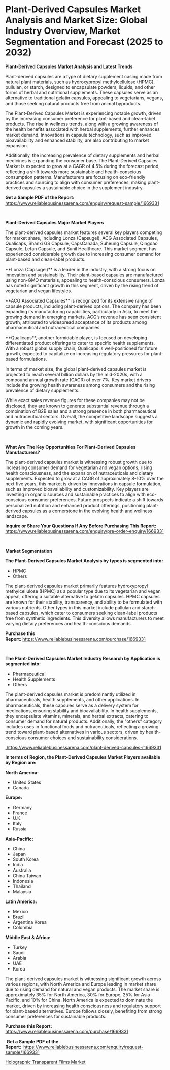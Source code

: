 <p><h1>Plant-Derived Capsules Market Analysis and Market Size: Global Industry Overview, Market Segmentation and Forecast (2025 to 2032)</h1></p><p><strong>Plant-Derived Capsules Market Analysis and Latest Trends</strong></p>
<p><p>Plant-derived capsules are a type of dietary supplement casing made from natural plant materials, such as hydroxypropyl methylcellulose (HPMC), pullulan, or starch, designed to encapsulate powders, liquids, and other forms of herbal and nutritional supplements. These capsules serve as an alternative to traditional gelatin capsules, appealing to vegetarians, vegans, and those seeking natural products free from animal byproducts.</p><p>The Plant-Derived Capsules Market is experiencing notable growth, driven by the increasing consumer preference for plant-based and clean-label products. The rise in wellness trends, along with a growing awareness of the health benefits associated with herbal supplements, further enhances market demand. Innovations in capsule technology, such as improved bioavailability and enhanced stability, are also contributing to market expansion.</p><p>Additionally, the increasing prevalence of dietary supplements and herbal medicines is expanding the consumer base. The Plant-Derived Capsules Market is expected to grow at a CAGR of 4.5% during the forecast period, reflecting a shift towards more sustainable and health-conscious consumption patterns. Manufacturers are focusing on eco-friendly practices and sourcing to align with consumer preferences, making plant-derived capsules a sustainable choice in the supplement industry.</p></p>
<p><strong>Get a Sample PDF of the Report:&nbsp;</strong> <a href="https://www.reliablebusinessarena.com/enquiry/request-sample/1669331?utm_campaign=3267&utm_medium=2&utm_source=Github&utm_content=ia&utm_term=04042025&utm_id=plant-derived-capsules">https://www.reliablebusinessarena.com/enquiry/request-sample/1669331</a></p>
<p>&nbsp;</p>
<p><strong>Plant-Derived Capsules Major Market Players</strong></p>
<p><p>The plant-derived capsules market features several key players competing for market share, including Lonza (Capsugel), ACG Associated Capsules, Qualicaps, Shanxi GS Capsule, CapsCanada, Suheung Capsule, Qingdao Capsule, Lefan Capsule, and Sunil Healthcare. This market segment has experienced considerable growth due to increasing consumer demand for plant-based and clean-label products.</p><p>**Lonza (Capsugel)** is a leader in the industry, with a strong focus on innovation and sustainability. Their plant-based capsules are manufactured using non-GMO materials, appealing to health-conscious consumers. Lonza has noted significant growth in this segment, driven by the rising trend of vegetarian and vegan lifestyles. </p><p>**ACG Associated Capsules** is recognized for its extensive range of capsule products, including plant-derived options. The company has been expanding its manufacturing capabilities, particularly in Asia, to meet the growing demand in emerging markets. ACG’s revenue has seen consistent growth, attributed to widespread acceptance of its products among pharmaceutical and nutraceutical companies.</p><p>**Qualicaps**, another formidable player, is focused on developing differentiated product offerings to cater to specific health supplements. With a robust global supply chain, Qualicaps is well-positioned for future growth, expected to capitalize on increasing regulatory pressures for plant-based formulations.</p><p>In terms of market size, the global plant-derived capsules market is projected to reach several billion dollars by the mid-2020s, with a compound annual growth rate (CAGR) of over 7%. Key market drivers include the growing health awareness among consumers and the rising prevalence of dietary supplements.</p><p>While exact sales revenue figures for these companies may not be disclosed, they are known to generate substantial revenue through a combination of B2B sales and a strong presence in both pharmaceutical and nutraceutical sectors. Overall, the competitive landscape suggests a dynamic and rapidly evolving market, with significant opportunities for growth in the coming years.</p></p>
<p>&nbsp;</p>
<p><strong>What Are The Key Opportunities For Plant-Derived Capsules Manufacturers?</strong></p>
<p><p>The plant-derived capsules market is witnessing robust growth due to increasing consumer demand for vegetarian and vegan options, rising health consciousness, and the expansion of nutraceuticals and dietary supplements. Expected to grow at a CAGR of approximately 8-10% over the next five years, this market is driven by innovations in capsule formulation, such as improved bioavailability and customizability. Key players are investing in organic sources and sustainable practices to align with eco-conscious consumer preferences. Future prospects indicate a shift towards personalized nutrition and enhanced product offerings, positioning plant-derived capsules as a cornerstone in the evolving health and wellness landscape.</p></p>
<p><strong>Inquire or Share Your Questions If Any Before Purchasing This Report:</strong> <a href="https://www.reliablebusinessarena.com/enquiry/pre-order-enquiry/1669331?utm_campaign=3267&utm_medium=2&utm_source=Github&utm_content=ia&utm_term=04042025&utm_id=plant-derived-capsules">https://www.reliablebusinessarena.com/enquiry/pre-order-enquiry/1669331</a></p>
<p>&nbsp;</p>
<p><strong>Market Segmentation</strong></p>
<p><strong>The Plant-Derived Capsules Market Analysis by types is segmented into:</strong></p>
<p><ul><li>HPMC</li><li>Others</li></ul></p>
<p><p>The plant-derived capsules market primarily features hydroxypropyl methylcellulose (HPMC) as a popular type due to its vegetarian and vegan appeal, offering a suitable alternative to gelatin capsules. HPMC capsules are known for their stability, transparency, and ability to be formulated with various nutrients. Other types in this market include pullulan and starch-based capsules, which cater to consumers seeking clean-label products free from synthetic ingredients. This diversity allows manufacturers to meet varying dietary preferences and health-conscious demands.</p></p>
<p><strong>Purchase this Report:&nbsp;</strong><a href="https://www.reliablebusinessarena.com/purchase/1669331?utm_campaign=3267&utm_medium=2&utm_source=Github&utm_content=ia&utm_term=04042025&utm_id=plant-derived-capsules">https://www.reliablebusinessarena.com/purchase/1669331</a></p>
<p>&nbsp;</p>
<p><strong>The Plant-Derived Capsules Market Industry Research by Application is segmented into:</strong></p>
<p><ul><li>Pharmaceutical</li><li>Health Supplements</li><li>Others</li></ul></p>
<p><p>The plant-derived capsules market is predominantly utilized in pharmaceuticals, health supplements, and other applications. In pharmaceuticals, these capsules serve as a delivery system for medications, ensuring stability and bioavailability. In health supplements, they encapsulate vitamins, minerals, and herbal extracts, catering to consumer demand for natural products. Additionally, the "others" category includes uses in functional foods and nutraceuticals, reflecting a growing trend toward plant-based alternatives in various sectors, driven by health-conscious consumer choices and sustainability considerations.</p></p>
<p><a href="https://www.reliablebusinessarena.com/plant-derived-capsules-r1669331?utm_campaign=3267&utm_medium=2&utm_source=Github&utm_content=ia&utm_term=04042025&utm_id=plant-derived-capsules">&nbsp;https://www.reliablebusinessarena.com/plant-derived-capsules-r1669331</a></p>
<p><strong>In terms of Region, the Plant-Derived Capsules Market Players available by Region are:</strong></p>
<p>
    <p> <strong> North America: </strong>
        <ul>
            <li>United States</li>
            <li>Canada</li>
        </ul>
        </p> 
    <p> <strong> Europe: </strong>
        <ul>
            <li>Germany</li>
            <li>France</li>
            <li>U.K.</li>
            <li>Italy</li>
            <li>Russia</li>
        </ul>
        </p> 
    <p> <strong> Asia-Pacific: </strong>
        <ul>
            <li>China</li>
            <li>Japan</li>
            <li>South Korea</li>
            <li>India</li>
            <li>Australia</li>
            <li>China Taiwan</li>
            <li>Indonesia</li>
            <li>Thailand</li>
            <li>Malaysia</li>
        </ul>
        </p> 
    <p> <strong> Latin America: </strong>
        <ul>
            <li>Mexico</li>
            <li>Brazil</li>
            <li>Argentina Korea</li>
            <li>Colombia</li>
        </ul>
        </p> 
    <p> <strong> Middle East & Africa: </strong>
        <ul>
            <li>Turkey</li>
            <li>Saudi</li>
            <li>Arabia</li>
            <li>UAE</li>
            <li>Korea</li>
        </ul>
    </p>
    </p>
<p><p>The plant-derived capsules market is witnessing significant growth across various regions, with North America and Europe leading in market share due to rising demand for natural and vegan products. The market share is approximately 35% for North America, 30% for Europe, 25% for Asia-Pacific, and 10% for China. North America is expected to dominate the market, driven by increasing health consciousness and regulatory support for plant-based alternatives. Europe follows closely, benefiting from strong consumer preferences for sustainable products.</p></p>
<p><strong>Purchase this Report: </strong><a href="https://www.reliablebusinessarena.com/purchase/1669331?utm_campaign=3267&utm_medium=2&utm_source=Github&utm_content=ia&utm_term=04042025&utm_id=plant-derived-capsules">https://www.reliablebusinessarena.com/purchase/1669331</a></p>
<p>&nbsp;<strong>Get a Sample PDF of the Report:&nbsp;&nbsp;</strong><a href="https://www.reliablebusinessarena.com/enquiry/request-sample/1669331?utm_campaign=3267&utm_medium=2&utm_source=Github&utm_content=ia&utm_term=04042025&utm_id=plant-derived-capsules">https://www.reliablebusinessarena.com/enquiry/request-sample/1669331</a></p>
<p><strong></strong></p>
<p><p><a href="https://github.com/duscarajlha/Market-Research-Report-List-1/blob/main/holographic-transparent-films-market.md?utm_campaign=3267&utm_medium=2&utm_source=Github&utm_content=ia&utm_term=04042025&utm_id=plant-derived-capsules">Holographic Transparent Films Market</a></p></p>